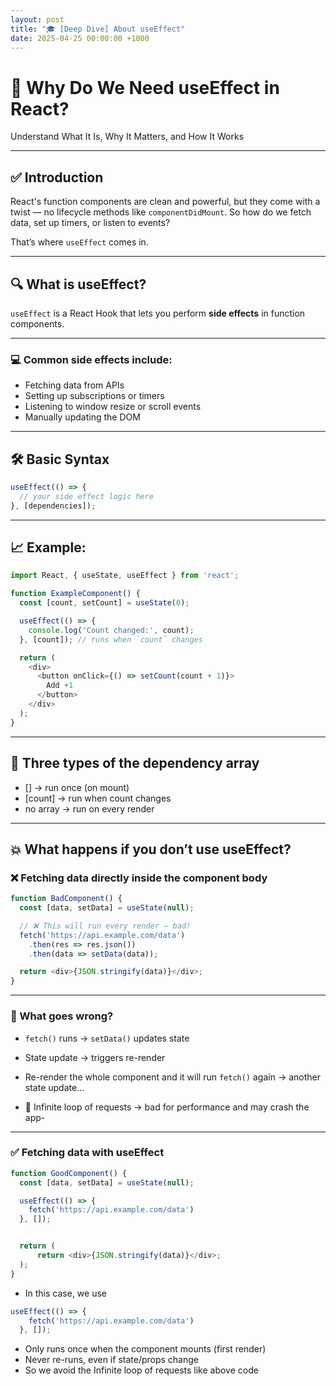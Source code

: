 ```yaml
---
layout: post
title: "🎓 [Deep Dive] About useEffect"
date: 2025-04-25 00:00:00 +1000
---
```


# 📝 Why Do We Need useEffect in React?

Understand What It Is, Why It Matters, and How It Works

---

## ✅ Introduction

React's function components are clean and powerful, but they come with a twist — no lifecycle methods like `componentDidMount`. So how do we fetch data, set up timers, or listen to events?

That’s where `useEffect` comes in.


---

## 🔍 What is useEffect?


`useEffect` is a React Hook that lets you perform __side effects__ in function components.


---

### 💻 Common side effects include:

- Fetching data from APIs
- Setting up subscriptions or timers
- Listening to window resize or scroll events
- Manually updating the DOM


---


## 🛠️ Basic Syntax

```js
useEffect(() => {
  // your side effect logic here
}, [dependencies]);
```


---

## 📈 Example:
```js
import React, { useState, useEffect } from 'react';

function ExampleComponent() {
  const [count, setCount] = useState(0);

  useEffect(() => {
    console.log('Count changed:', count);
  }, [count]); // runs when `count` changes

  return (
    <div>
      <button onClick={() => setCount(count + 1)}>
        Add +1
      </button>
    </div>
  );
}
```


---


## 🔁 Three types of the dependency array

- [] → run once (on mount)
- [count] → run when count changes
- no array → run on every render

---

## 💥 What happens if you don’t use useEffect?


### ❌ Fetching data directly inside the component body
```js
function BadComponent() {
  const [data, setData] = useState(null);

  // ❌ This will run every render — bad!
  fetch('https://api.example.com/data')
    .then(res => res.json())
    .then(data => setData(data));

  return <div>{JSON.stringify(data)}</div>;
}
```
---

### 🚨 What goes wrong?
- `fetch()` runs → `setData()` updates state

- State update → triggers re-render

- Re-render the whole component and it will run `fetch()` again → another state update...

- 🔁 Infinite loop of requests → bad for performance and may crash the app- 

---

### ✅ Fetching data with useEffect

```javascript
function GoodComponent() {
  const [data, setData] = useState(null);

  useEffect(() => {
    fetch('https://api.example.com/data')
  }, []); 


  return (
      return <div>{JSON.stringify(data)}</div>;
  );
}
```

- In this case, we use 
```javascript
useEffect(() => {
    fetch('https://api.example.com/data')
  }, []); 
  ```
  - Only runs once when the component mounts (first render)
  - Never re-runs, even if state/props change
  - So we avoid the Infinite loop of requests like above code



<!-- 
### 🧪 Understanding useEffect Comparison and Triggering

###  💼 How Dependency Comparison Works?

React's `useEffect` hook uses **shallow comparison** for its dependency array:


---

### 🧐 Primitive Values (number, string, boolean)
```javascript
useEffect(() => {
  // Runs when userId changes
}, [userId]); // Compares with `===`
```

- Uses strict equality (===) comparison
- Effect runs only when the value actually changes


---

### 🤔 When useEffect Triggers?

- First Render (Mount)
- Always runs after initial render


---

#### 💡 Subsequent Renders

- Runs after render completes

-Only if shallow comparison detects changes in dependencies

---


#### ⭕️ The Render Cycle

- Component renders (due to state/props change)

- React compares each dependency with previous values

- Effect executes if any dependency changed

---

#### 🔑 Key Points
- useEffect runs asynchronously after render completes

- Parent re-renders will cause child effects to re-evaluate

- State updates (useState) trigger re-renders which may trigger effects

---
 -->

